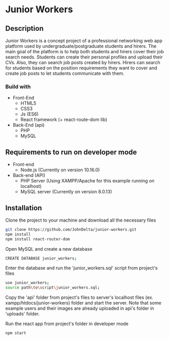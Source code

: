 # Junior Workers

## Description

Junior Workers is a concept project of a professional networking web app platform used by undergraduate/postgraduate students and hirers. The main goal of the platform is to help both students and hirers cover their job search needs. Students can create their personal profiles and upload their CVs. Also, they can search job posts created by hirers. Hirers can search for students based on the position requirements they want to cover and create job posts to let students communicate with them.

### Build with
- Front-End
  - HTML5
  - CSS3
  - Js (ES6)
  - React framework (+ react-route-dom lib)
- Back-End (api)
  - PHP
  - MySQL

## Requirements to run on developer mode
- Front-end
  - Node.js (Currently on version 10.16.0)
- Back-end (API)
  - PHP Server (Using XAMPP/Apache for this example running on localhost)
  - MySQL server (Currently on version 8.0.13)

## Installation

  Clone the project to your machine and download all the necessary files
```bash
git clone https://github.com/JohnDelta/junior-workers.git
npm install
npm install react-router-dom
```

  Open MySQL and create a new database
```bash
CREATE DATABASE junior_workers;
```

  Enter the database and run the 'junior_workers.sql' script from project's files
```bash
use junior_workers;
source path\to\script\junior_workers.sql;
```

  Copy the 'api' folder from project's files to server's localhost files (ex. xampp/htdocs/junior-workers) folder and start the server. Note that some example users and their images are already uploaded in api's folder in 'uploads' folder.

  Run the react app from project's folder in developer mode
```bash
npm start
```


